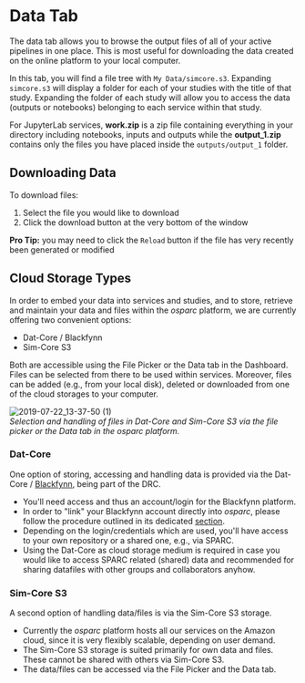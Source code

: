 # Data Tab
The data tab allows you to browse the output files of all of your active pipelines in one place. This is most useful for downloading the data created on the online platform to your local computer.

In this tab, you will find a file tree with ```My Data/simcore.s3```. Expanding ```simcore.s3``` will display a folder for each of your studies with the title of that study. Expanding the folder of each study will allow you to access the data (outputs or notebooks) belonging to each service within that study. 

For JupyterLab services, **work.zip** is a zip file containing everything in your directory including notebooks, inputs and outputs while the **output_1.zip** contains only the files you have placed inside the ```outputs/output_1``` folder.

## Downloading Data
To download files:
1. Select the file you would like to download
2. Click the download button at the very bottom of the window

**Pro Tip:** you may need to click the ```Reload``` button if the file has very recently been generated or modified

## Cloud Storage Types

In order to embed your data into services and studies, and to store, retrieve and maintain your data and files within the *osparc* platform, we are currently offering two convenient options:

* Dat-Core / Blackfynn
* Sim-Core S3

Both are accessible using the File Picker or the Data tab in the Dashboard. Files can be selected from there to be used within services. Moreover, files can be added (e.g., from your local disk), deleted or downloaded from one of the cloud storages to your computer.

![2019-07-22_13-37-50 (1)](https://user-images.githubusercontent.com/32800795/61629838-55683a80-ac86-11e9-8d18-854fd1c13f08.gif ':size=600%') <br/>
*Selection and handling of files in Dat-Core and Sim-Core S3 via the file picker or the Data tab in the *osparc* platform.*

### Dat-Core

One option of storing, accessing and handling data is provided via the Dat-Core / [Blackfynn](https://www.blackfynn.com), being part of the DRC.
* You'll need access and thus an account/login for the Blackfynn platform.
* In order to "link" your Blackfynn account directly into *osparc*, please follow the procedure outlined in its dedicated [section](/docs/platform_introduction/main_window_and_navigation/user_setup___preferences/security_details.md).
* Depending on the login/credentials which are used, you'll have access to your own repository or a shared one, e.g., via SPARC.
* Using the Dat-Core as cloud storage medium is required in case you would like to access SPARC related (shared) data and recommended for sharing datafiles with other groups and collaborators anyhow.

### Sim-Core S3

A second option of handling data/files is via the Sim-Core S3 storage.
* Currently the *osparc* platform hosts all our services on the Amazon cloud, since it is very flexibly scalable, depending on user demand. 
* The Sim-Core S3 storage is suited primarily for own data and files. These cannot be shared with others via Sim-Core S3.
* The data/files can be accessed via the File Picker and the Data tab.


